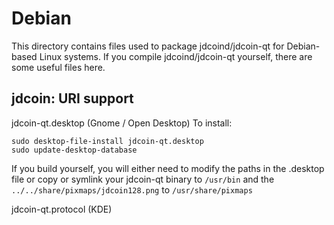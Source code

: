 
Debian
====================
This directory contains files used to package jdcoind/jdcoin-qt
for Debian-based Linux systems. If you compile jdcoind/jdcoin-qt yourself, there are some useful files here.

## jdcoin: URI support ##


jdcoin-qt.desktop  (Gnome / Open Desktop)
To install:

	sudo desktop-file-install jdcoin-qt.desktop
	sudo update-desktop-database

If you build yourself, you will either need to modify the paths in
the .desktop file or copy or symlink your jdcoin-qt binary to `/usr/bin`
and the `../../share/pixmaps/jdcoin128.png` to `/usr/share/pixmaps`

jdcoin-qt.protocol (KDE)

